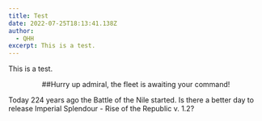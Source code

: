 ```yaml
---
title: Test
date: 2022-07-25T18:13:41.138Z
author:
  - QHH
excerpt: This is a test.
---
```

This is a test.



<center>##Hurry up admiral, the fleet is awaiting your command!</center>

Today 224 years ago the Battle of the Nile started. Is there a better day to release Imperial Splendour - Rise of the Republic v. 1.2?

